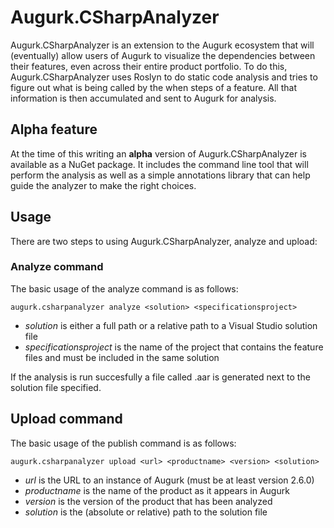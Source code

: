 # Augurk.CSharpAnalyzer

Augurk.CSharpAnalyzer is an extension to the Augurk ecosystem that will (eventually) allow users of Augurk to visualize the dependencies between their
features, even across their entire product portfolio. To do this, Augurk.CSharpAnalyzer uses Roslyn to do static code analysis and tries to figure out
what is being called by the when steps of a feature. All that information is then accumulated and sent to Augurk for analysis.

## Alpha feature
At the time of this writing an **alpha** version of Augurk.CSharpAnalyzer is available as a NuGet package. It includes the command line tool that will
perform the analysis as well as a simple annotations library that can help guide the analyzer to make the right choices.

## Usage
There are two steps to using Augurk.CSharpAnalyzer, analyze and upload:

### Analyze command
The basic usage of the analyze command is as follows:

```shell
augurk.csharpanalyzer analyze <solution> <specificationsproject>
```
- *solution* is either a full path or a relative path to a Visual Studio solution file
- *specificationsproject* is the name of the project that contains the feature files and must be included in the same solution

If the analysis is run succesfully a file called <solution>.aar is generated next to the solution file specified.

## Upload command
The basic usage of the publish command is as follows:

```shell
augurk.csharpanalyzer upload <url> <productname> <version> <solution>
```

- *url* is the URL to an instance of Augurk (must be at least version 2.6.0)
- *productname* is the name of the product as it appears in Augurk
- *version* is the version of the product that has been analyzed
- *solution* is the (absolute or relative) path to the solution file